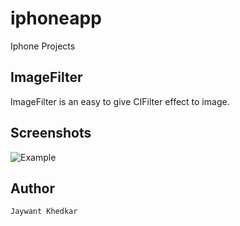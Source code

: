 # iphoneapp
Iphone Projects

## ImageFilter
       
ImageFilter is an easy to give CIFilter effect to image.

## Screenshots
![Example](./ImageFilter/imageFilter.gif "Example View")

## Author
	Jaywant Khedkar

